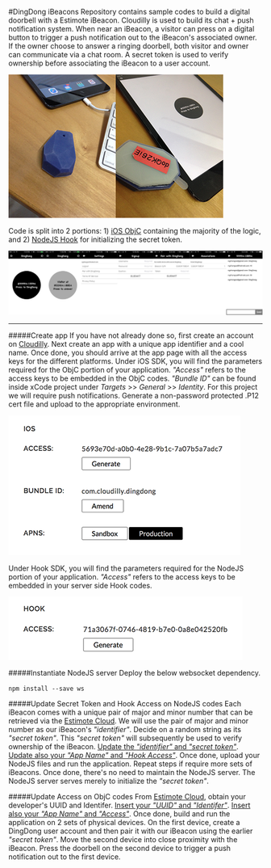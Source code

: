 #DingDong iBeacons
Repository contains sample codes to build a digital doorbell with a Estimote iBeacon. Cloudilly is used to build its chat + push notification system. When near an iBeacon, a visitor can press on a digital button to trigger a push notification out to the iBeacon's associated owner. If the owner choose to answer a ringing doorbell, both visitor and owner can communicate via a chat room. A secret token is used to verify ownership before associating the iBeacon to a user account.

![DingDong](https://github.com/Cloudilly/Images/blob/master/ios_dingdong_secret.png) 

Code is split into 2 portions: 1) [iOS ObjC](/ObjC) containing the majority of the logic, and 2) [NodeJS Hook](/Hook) for initializing the secret token.

![DingDong](https://github.com/Cloudilly/Images/blob/master/ios_dingdong.png) 

---

#####Create app
If you have not already done so, first create an account on [Cloudilly](https://cloudilly.com). Next create an app with a unique app identifier and a cool name. Once done, you should arrive at the app page with all the access keys for the different platforms. Under iOS SDK, you will find the parameters required for the ObjC portion of your application. _"Access"_ refers to the access keys to be embedded in the ObjC codes. _"Bundle ID"_ can be found inside xCode project under _Targets_ >> _General_ >> _Identity_. For this project we will require push notifications. Generate a non-password protected .P12 cert file and upload to the appropriate environment.

![iOS Console](https://github.com/Cloudilly/Images/blob/master/ios_dingdong_console.png)

Under Hook SDK, you will find the parameters required for the NodeJS portion of your application. _"Access"_ refers to the access keys to be embedded in your server side Hook codes.

![Hook Console](https://github.com/cloudilly/images/blob/master/hook_console.png)

#####Instantiate NodeJS server
Deploy the below websocket dependency.
```
npm install --save ws
```

#####Update Secret Token and Hook Access on NodeJS codes
Each iBeacon comes with a unique pair of major and minor number that can be retrieved via the [Estimote Cloud](https://cloud.estimote.com). We will use the pair of major and minor number as our iBeacon's _"identifier"_. Decide on a random string as its _"secret token"_. This _"secret token"_ will subsequently be used to verify ownership of the iBeacon. [Update the _"identifier"_ and _"secret token"_](../../blob/master/Hook/app.js#L14-L15). [Update also your _"App Name"_ and _"Hook Access"_](../../blob/master/Hook/app.js#L3-L4). Once done, upload your NodeJS files and run the application. Repeat steps if require more sets of iBeacons. Once done, there's no need to maintain the NodeJS server. The NodeJS server serves merely to initialize the _"secret token"_.

#####Update Access on ObjC codes
From [Estimote Cloud](https://cloud.estimote.com), obtain your developer's UUID and Identifer. [Insert your _"UUID"_ and _"Identifer"_](../../blob/master/ObjC/dingdong/AppDelegate.m#L38-L39). [Insert also your _"App Name"_ and _"Access"_](../../blob/master/ObjC/dingdong/AppDelegate.m#L28-L29). Once done, build and run the application on 2 sets of physical devices. On the first device, create a DingDong user account and then pair it with our iBeacon using the earlier _"secret token"_. Move the second device into close proximity with the iBeacon. Press the doorbell on the second device to trigger a push notification out to the first device.
